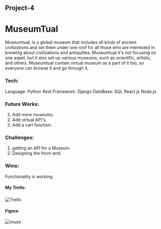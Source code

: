 ## Project-4

# MuseumTual

Museumtual, is a global museum that includes all kinds of ancient civilizations and set them under one roof for all those who are interested in knowing about civilizations and antiquities. Museumtual it's not focusing on one aspet, but it also set up various museums, such as scientific, artistic, and others. Museumtual contain virtual museum as a part of it too, so everyone can browse it and go through it.

### Tech:
Language: Python
Rest Framework: Django
DataBase: SQL
React.js
Node.js

### Future Works:
1. Add more museums.
2. Add virtual API's.
3. Add a cart function.


### Challenges:
1. getting an API for a Museum.
2. Designing the front-end.

### Wins:
Functionality is working.

##### My Trello:
![Trello](https://media.git.generalassemb.ly/user/49241/files/406f07fc-9567-4a61-a236-289997546be8)

#### Figma:
![muse](https://media.git.generalassemb.ly/user/49241/files/308205a2-1f6e-48b1-ad9d-68b955725e4f)


